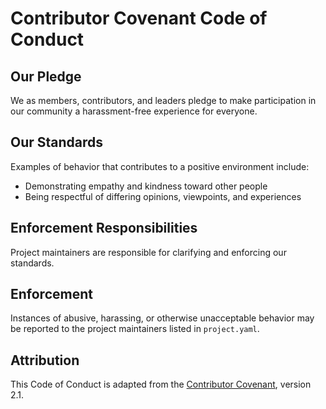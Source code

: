 # Contributor Covenant Code of Conduct

## Our Pledge

We as members, contributors, and leaders pledge to make participation in our
community a harassment-free experience for everyone.

## Our Standards

Examples of behavior that contributes to a positive environment include:

- Demonstrating empathy and kindness toward other people
- Being respectful of differing opinions, viewpoints, and experiences

## Enforcement Responsibilities

Project maintainers are responsible for clarifying and enforcing our standards.

## Enforcement

Instances of abusive, harassing, or otherwise unacceptable behavior may be
reported to the project maintainers listed in `project.yaml`.

## Attribution

This Code of Conduct is adapted from the [Contributor Covenant][homepage],
version 2.1.

[homepage]: https://www.contributor-covenant.org
